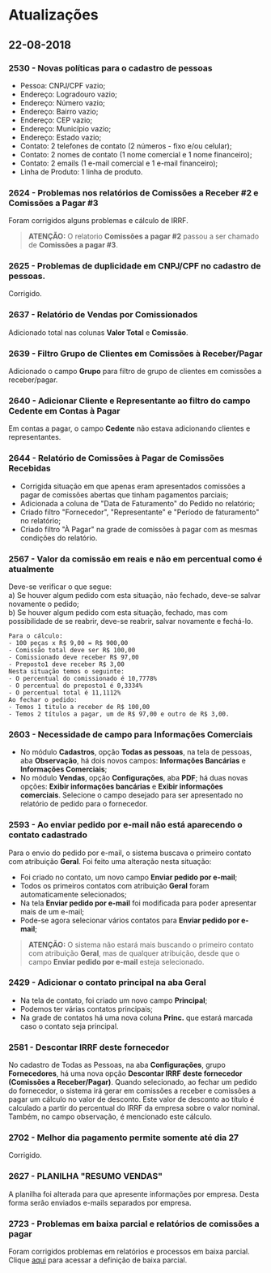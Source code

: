# Atualizações

## 22-08-2018

### 2530 - Novas políticas para o cadastro de pessoas 
- Pessoa: CNPJ/CPF vazio;
- Endereço: Logradouro vazio;
- Endereço: Número vazio;
- Endereço: Bairro vazio;
- Endereço: CEP vazio;
- Endereço: Município vazio;
- Endereço: Estado vazio;
- Contato: 2 telefones de contato (2 números - fixo e/ou celular);
- Contato: 2 nomes de contato (1 nome comercial e 1 nome financeiro);
- Contato: 2 emails (1 e-mail comercial e 1 e-mail financeiro);
- Linha de Produto: 1 linha de produto.

### 2624 - Problemas nos relatórios de Comissões a Receber #2 e Comissões a Pagar #3
Foram corrigidos alguns problemas e cálculo de IRRF.
> **ATENÇÃO:** O relatorio **Comissões a pagar #2** passou a ser chamado de **Comissões a pagar #3**.

### 2625 - Problemas de duplicidade em CNPJ/CPF no cadastro de pessoas.
Corrigido.

### 2637 - Relatório de Vendas por Comissionados
Adicionado total nas colunas **Valor Total** e **Comissão**.

### 2639 - Filtro Grupo de Clientes em Comissões à Receber/Pagar
Adicionado o campo **Grupo** para filtro de grupo de clientes em comissões a receber/pagar.

### 2640 - Adicionar Cliente e Representante ao filtro do campo Cedente em Contas à Pagar
Em contas a pagar, o campo **Cedente** não estava adicionando clientes e representantes.

### 2644 - Relatório de Comissões à Pagar de Comissões Recebidas
- Corrigida situação em que apenas eram apresentados comissões a pagar de comissões abertas que tinham pagamentos parciais;
- Adicionada a coluna de "Data de Faturamento" do Pedido no relatório;
- Criado filtro "Fornecedor", "Representante" e "Período de faturamento" no relatório;
- Criado filtro "À Pagar" na grade de comissões à pagar com as mesmas condições do relatório.

### 2567 - Valor da comissão em reais e não em percentual como é atualmente		
Deve-se verificar o que segue:   
a) Se houver algum pedido com esta situação, não fechado, deve-se salvar novamente o pedido;   
b) Se houver algum pedido com esta situação, fechado, mas com possibilidade de se reabrir, deve-se reabrir, salvar novamente e fechá-lo.   
```
Para o cálculo:
- 100 peças x R$ 9,00 = R$ 900,00
- Comissão total deve ser R$ 100,00
- Comissionado deve receber R$ 97,00		 
- Preposto1 deve receber R$ 3,00
Nesta situação temos o seguinte:
- O percentual do comissionado é 10,7778%
- O percentual do preposto1 é 0,3334%
- O percentual total é 11,1112%
Ao fechar o pedido:
- Temos 1 titulo a receber de R$ 100,00 
- Temos 2 títulos a pagar, um de R$ 97,00 e outro de R$ 3,00.
```

### 2603 - Necessidade de campo para Informações Comerciais
- No módulo **Cadastros**, opção **Todas as pessoas**, na tela de pessoas, aba **Observação**, há dois novos campos: **Informações Bancárias** e **Informações Comerciais**;
- No módulo **Vendas**, opção **Configurações**, aba **PDF**; há duas novas opções: **Exibir informações bancárias** e **Exibir informações comerciais**. Selecione o campo desejado para ser apresentado no relatório de pedido para o fornecedor.

### 2593 - Ao enviar pedido por e-mail não está aparecendo o contato cadastrado
Para o envio do pedido por e-mail, o sistema buscava o primeiro contato com atribuição **Geral**.
Foi feito uma alteração nesta situação:
- Foi criado no contato, um novo campo **Enviar pedido por e-mail**;
- Todos os primeiros contatos com atribuição **Geral** foram automaticamente selecionados;
- Na tela **Enviar pedido por e-mail** foi modificada para poder apresentar mais de um e-mail;
- Pode-se agora selecionar vários contatos para **Enviar pedido por e-mail**;
> **ATENÇÃO:** O sistema não estará mais buscando o primeiro contato com atribuição **Geral**, mas de qualquer atribuição, desde que o campo **Enviar pedido por e-mail** esteja selecionado.

### 2429 - Adicionar o contato principal na aba **Geral**
- Na tela de contato, foi criado um novo campo **Principal**;
- Podemos ter várias contatos principais;
- Na grade de contatos há uma nova coluna **Princ.** que estará marcada caso o contato seja principal.

### 2581 - Descontar IRRF deste fornecedor
No cadastro de Todas as Pessoas, na aba **Configurações**, grupo **Fornecedores**, há uma nova opção **Descontar IRRF deste fornecedor (Comissões a Receber/Pagar)**. Quando selecionado, ao fechar um pedido do fornecedor, o sistema irá gerar em comissões a receber e comissões a pagar um cálculo no valor de desconto. Este valor de desconto ao título é calculado a partir do percentual do IRRF da empresa sobre o valor nominal. Também, no campo observação, é mencionado este cálculo.

### 2702 - Melhor dia pagamento permite somente até dia 27
Corrigido.

### 2627 - PLANILHA **"RESUMO VENDAS"**
A planilha foi alterada para que apresente informações por empresa. Desta forma serão enviados e-mails separados por empresa.

### 2723 - Problemas em baixa parcial e relatórios de comissões a pagar
Foram corrigidos problemas em relatórios e processos em baixa parcial.   
Clique [aqui](http://siscom.leiame.org/master/geral/financeiro-baixa-coletiva) para acessar a definição de baixa parcial. 
